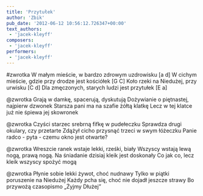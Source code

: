 ```yaml
---
title: 'Przytułek'
author: 'Zbik'
pub_date: '2012-06-12 10:56:12.726347+00:00'
text_authors:
 - 'jacek-kleyff'
composers:
 - 'jacek-kleyff'
performers:
 - 'jacek-kleyff'
---
```


#zwrotka
W małym mieście, w bardzo zdrowym uzdrowisku [a d]
W cichym mieście, gdzie przy drodze jest kościółek [G C] 
Koło rzeki na Niedużej, przy urwisku  [C d]
Dla zmęczonych, starych ludzi jest przytułek [E a] 

@zwrotka
Grają w damkę, spacerują, dyskutują 
Dożywianie o piętnastej, najpierw dzwonek
Starsza pani ma na szafie żółtą klatkę
Lecz w tej klatce już nie śpiewa jej skowronek

@zwrotka
Czyści starzec srebrną fifkę w pudełeczku
Sprawdza drugi okulary, czy przetarte
Zdążył cicho przysnąć trzeci w swym łóżeczku
Panie radco - pyta - czemu okno jest otwarte?

@zwrotka
Wreszcie ranek wstaje lekki, rześki, biały
Wszyscy wstają lewą nogą, prawą nogą.
Na śniadanie dzisiaj kleik jest doskonały
Co jak co, lecz kleik wszyscy spożyć mogą

@zwrotka
Płynie sobie lekki żywot, choć nudnawy
Tylko w piątki poruszenie na Niedużej
Każdy pcha się, choć nie dojadł jeszcze strawy 
Bo przywożą czasopismo „Żyjmy Dłużej”